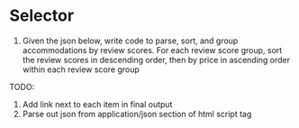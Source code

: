# Selector

1. Given the json below, write code to parse, sort, and group accommodations by review scores. For each review score group, sort the review scores in descending order, then by price in ascending order within each review score group

TODO:
1. Add link next to each item in final output
2. Parse out json from application/json section of html script tag
